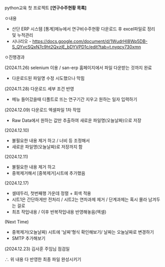 python교육 첫 프로젝트 **[연구수주현황 목록]**

ㅇ내용
  - 산단 ERP 시스템 [통계]메뉴에서 연구비수주현황 다운로드 후 excel파일로 정리 및 누적관리
  - 시나리오 - https://docs.google.com/document/d/1WudrHI8Wp5DB-S_QYvcSQxN7c9ht2QxzjE_bDYVPD1c/edit?tab=t.nyqcy730xmn

ㅇ진행경과

(2024.11.26) selenium 이용 / san-erp 홈페이지에서 파일 다운받는 것까지 완료
  - 다운로드된 파일명 수정 시도했으나 막힘


(2024.11.28) 다운로드 세부 조건 반영
  - 메뉴 들어갔을때 디폴트로 뜨는 연구기간 지우고 원하는 일자 입력하기


(2024.12.09) 다운로드 엑셀파일 1차 작업
  - Raw Data에서 원하는 값만 추출하여 새로운 파일명(오늘날짜)으로 저장

(2024.12.10) 
  - 불필요한 내용 제거 하고 / 너비 등 조정해서
  - 새로운 파일명(오늘날짜)로 저장까지 함

(2024.12.11) 
  - 불필요한 내용 제거 하고
  - 중복제거해서 [중복제거]시트에 추가했음

(2024.12.17) 
  - 셀테두리, 첫번째행 가운데 정렬 + 회색 적용
  - 시트1은 간단하게만 전처리 / 시트2는 연차과제 제거 / 단계과제는 혹시 몰라 남겨두는 걸로
  - 최초 작업내용 / 이후 반복작업내용 반영해놓음(엑셀)
    
(Next Time) 
  - 중복제거(오늘날짜) 시트에 '날짜'형식 확인해보기/ 날짜는 오늘날짜로 변경하기
  - SMTP 추가해보기

(2024.12.23) 김사훈 주임님 점검일
 
  ∴ 위 내용 다 반영한 최종 파일 완성시키기




